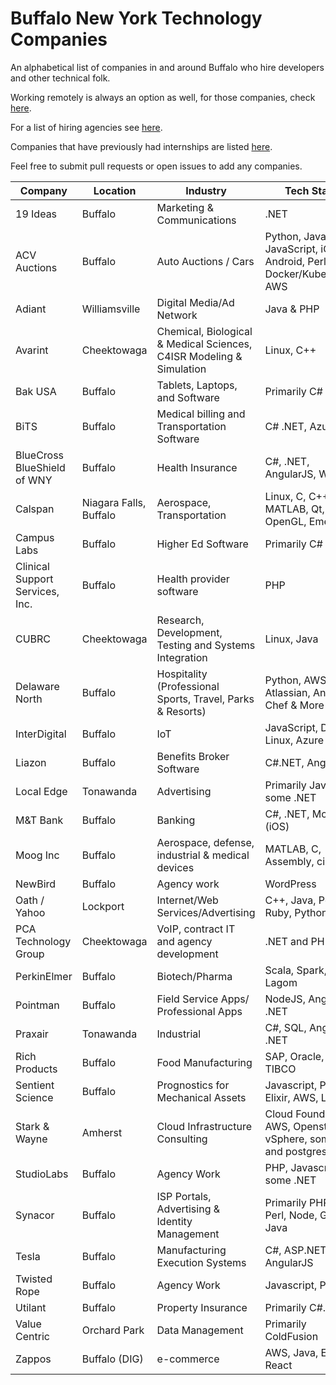# Buffalo New York Technology Companies

An alphabetical list of companies in and around Buffalo who hire developers and other technical folk.

Working remotely is always an option as well, for those companies, check [here](https://github.com/lukasz-madon/awesome-remote-job).

For a list of hiring agencies see [here](Agencies.md).

Companies that have previously had internships are listed [here](Internships.md).

Feel free to submit pull requests or open issues to add any companies.

| Company | Location | Industry | Tech Stack | Careers |
| ------- | -------- | -------- | ---------- | ------- |
| 19 Ideas | Buffalo | Marketing & Communications | .NET | https://19ideas.com/#careers |
| ACV Auctions | Buffalo | Auto Auctions / Cars | Python, Java, JavaScript, iOS, Android, Perl, Docker/Kubernetes, AWS | https://acvauctions.bamboohr.com/jobs/ |
| Adiant | Williamsville | Digital Media/Ad Network | Java & PHP | https://www.adiant.com/ |
| Avarint | Cheektowaga | Chemical, Biological & Medical Sciences, C4ISR Modeling & Simulation | Linux, C++ | http://www.avarint.com/careers.html |
| Bak USA | Buffalo | Tablets, Laptops, and Software | Primarily C# .NET | https://www.bakusa.com/work/ |
| BiTS | Buffalo | Medical billing and Transportation Software | C# .NET, Azure | https://www.intelligentbits.com |
| BlueCross BlueShield of WNY | Buffalo | Health Insurance | C#, .NET, AngularJS, Web | https://www.bcbswny.com/content/WNYcareers.html |
| Calspan | Niagara Falls, Buffalo | Aerospace, Transportation | Linux, C, C++, MATLAB, Qt, OpenGL, Emedded | http://www.calspan.com/careers/ |
| Campus Labs | Buffalo | Higher Ed Software | Primarily C# .NET | http://www.campuslabs.com/ |
| Clinical Support Services, Inc. | Buffalo | Health provider software | PHP | http://csshealth.com/ |
| CUBRC | Cheektowaga | Research, Development, Testing and Systems Integration | Linux, Java | http://www.cubrc.org/index.php/careers |
| Delaware North | Buffalo | Hospitality (Professional Sports, Travel, Parks & Resorts) | Python, AWS, Atlassian, Ansible, Chef & More | https://careers.delawarenorth.com |
| InterDigital | Buffalo | IoT | JavaScript, Docker, Linux, Azure | http://www.interdigital.com/page/careers |
| Liazon | Buffalo | Benefits Broker Software | C#.NET, AngularJS | http://liazon.com/about-us/careers/ |
| Local Edge | Tonawanda | Advertising | Primarily Java, some .NET | http://localedge.com |
| M&T Bank | Buffalo | Banking | C#, .NET, Mobile (iOS) | https://www.mtb.com/careers |
| Moog Inc | Buffalo | Aerospace, defense, industrial & medical devices | MATLAB, C, Assembly, circuitry  | http://moog.com |
| NewBird | Buffalo | Agency work | WordPress | https://newbirddesign.com/ |
| Oath / Yahoo | Lockport | Internet/Web Services/Advertising | C++, Java, Perl, Ruby, Python | https://www.oath.com/careers/work-at-oath/ |
| PCA Technology Group | Cheektowaga | VoIP, contract IT and agency development | .NET and PHP | http://www.pcatechnologygroup.com |
| PerkinElmer | Buffalo | Biotech/Pharma | Scala, Spark, & Lagom | http://www.perkinelmer.com/corporate/careers/ |
| Pointman | Buffalo | Field Service Apps/ Professional Apps | NodeJS, Angular, .NET | https://pointman.bamboohr.com/jobs/ |
| Praxair | Tonawanda | Industrial | C#, SQL, Angular, .NET | http://www.praxair.com/careers |
| Rich Products | Buffalo | Food Manufacturing | SAP, Oracle, .NET, TIBCO | https://careers.rich.com/ |
| Sentient Science | Buffalo | Prognostics for Mechanical Assets | Javascript, Python, Elixir, AWS, Linux | http://sentientscience.com/company/careers/ |
| Stark & Wayne | Amherst | Cloud Infrastructure<br />Consulting | Cloud Foundry, AWS, Openstack, vSphere, some Go and postgres | beahero@starkandwayne.com |
| StudioLabs | Buffalo | Agency Work | PHP, Javascript, some .NET | http://studiolabs.com/join |
| Synacor | Buffalo | ISP Portals, Advertising & Identity Management | Primarily PHP, with Perl, Node, Go & Java | https://www.synacor.com/ |
| Tesla | Buffalo | Manufacturing Execution Systems | C#, ASP.NET MVC, AngularJS  | https://www.tesla.com/careers |
| Twisted Rope | Buffalo | Agency Work | Javascript, PHP | http://twisted-rope.com/ |
| Utilant | Buffalo | Property Insurance | Primarily C#.NET | http://public.utilant.com/ |
| Value Centric | Orchard Park | Data Management | Primarily ColdFusion | http://www.valuecentric.com/ |
| Zappos | Buffalo (DIG) | e-commerce | AWS, Java, Elixir, React | https://buffalo.zappos.biz |
